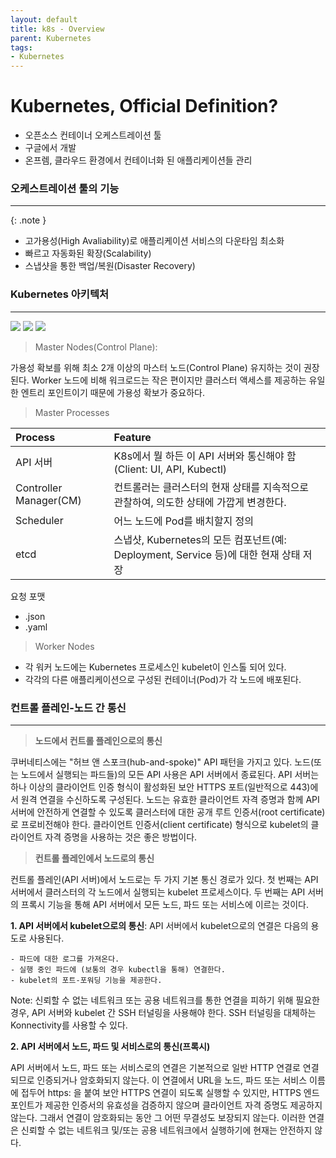 ```yaml
---
layout: default
title: k8s - Overview
parent: Kubernetes
tags:
- Kubernetes
---
```


# Kubernetes, Official Definition?
- 오픈소스 컨테이너 오케스트레이션 툴
- 구글에서 개발
- 온프렘, 클라우드 환경에서 컨테이너화 된 애플리케이션들 관리


### 오케스트레이션 툴의 기능
---
{: .note }
- 고가용성(High Avaliability)로 애플리케이션 서비스의 다운타임 최소화
- 빠르고 자동화된 확장(Scalability)
- 스냅샷을 통한 백업/복원(Disaster Recovery)


### Kubernetes 아키텍처
---
![](../../attachments/kubernetes/Pasted%20image%2020240124090226.png)
![](../../attachments/kubernetes/Pasted%20image%2020240124090444.png)
![](../../attachments/kubernetes/Pasted%20image%2020240124090852.png)

> Master Nodes(Control Plane):

가용성 확보를 위해 최소 2개 이상의 마스터 노드(Control Plane) 유지하는 것이 권장된다. Worker 노드에 비해 워크로드는 작은 편이지만 클러스터 액세스를 제공하는 유일한 엔트리 포인트이기 때문에 가용성 확보가 중요하다.

> Master Processes

| Process      | Feature          | 
|:-------------|:------------------|
| API 서버      | K8s에서 뭘 하든 이 API 서버와 통신해야 함(Client: UI, API, Kubectl)|
| Controller Manager(CM) |  컨트롤러는 클러스터의 현재 상태를 지속적으로 관찰하여, 의도한 상태에 가깝게 변경한다. | 
| Scheduler    | 어느 노드에 Pod를 배치할지 정의    | 
| etcd         | 스냅샷, Kubernetes의 모든 컴포넌트(예: Deployment, Service 등)에 대한 현재 상태 저장|

요청 포맷
- .json
- .yaml

> Worker Nodes

- 각 워커 노드에는 Kubernetes 프로세스인 kubelet이 인스톨 되어 있다.
- 각각의 다른 애플리케이션으로 구성된 컨테이너(Pod)가 각 노드에 배포된다.

### 컨트롤 플레인-노드 간 통신
---

> **노드에서 컨트롤 플레인으로의 통신**

쿠버네티스에는 "허브 앤 스포크(hub-and-spoke)" API 패턴을 가지고 있다. 노드(또는 노드에서 실행되는 파드들)의 모든 API 사용은 API 서버에서 종료된다. API 서버는 하나 이상의 클라이언트 인증 형식이 활성화된 보안 HTTPS 포트(일반적으로 443)에서 원격 연결을 수신하도록 구성된다. 노드는 유효한 클라이언트 자격 증명과 함께 API 서버에 안전하게 연결할 수 있도록 클러스터에 대한 공개 루트 인증서(root certificate)로 프로비전해야 한다. 클라이언트 인증서(client certificate) 형식으로 kubelet의 클라이언트 자격 증명을 사용하는 것은 좋은 방법이다. 

> **컨트롤 플레인에서 노드로의 통신** 

컨트롤 플레인(API 서버)에서 노드로는 두 가지 기본 통신 경로가 있다. 첫 번째는 API 서버에서 클러스터의 각 노드에서 실행되는 kubelet 프로세스이다. 두 번째는 API 서버의 프록시 기능을 통해 API 서버에서 모든 노드, 파드 또는 서비스에 이르는 것이다.

**1. API 서버에서 kubelet으로의 통신**: API 서버에서 kubelet으로의 연결은 다음의 용도로 사용된다.

    - 파드에 대한 로그를 가져온다.
    - 실행 중인 파드에 (보통의 경우 kubectl을 통해) 연결한다.
    - kubelet의 포트-포워딩 기능을 제공한다.

Note: 신뢰할 수 없는 네트워크 또는 공용 네트워크를 통한 연결을 피하기 위해 필요한 경우, API 서버와 kubelet 간 SSH 터널링을 사용해야 한다. SSH 터널링을 대체하는 Konnectivity를 사용할 수 있다.

**2. API 서버에서 노드, 파드 및 서비스로의 통신(프록시)**

API 서버에서 노드, 파드 또는 서비스로의 연결은 기본적으로 일반 HTTP 연결로 연결되므로 인증되거나 암호화되지 않는다. 이 연결에서 URL을 노드, 파드 또는 서비스 이름에 접두어 https: 을 붙여 보안 HTTPS 연결이 되도록 실행할 수 있지만, HTTPS 엔드포인트가 제공한 인증서의 유효성을 검증하지 않으며 클라이언트 자격 증명도 제공하지 않는다. 그래서 연결이 암호화되는 동안 그 어떤 무결성도 보장되지 않는다. 이러한 연결은 신뢰할 수 없는 네트워크 및/또는 공용 네트워크에서 실행하기에 현재는 안전하지 않다.


 




